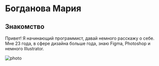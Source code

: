 # Богданова Мария

## Знакомство

Привет! Я начинающий программист, давай немного расскажу о себе.
Мне 23 года, в сфере дизайна больше года, знаю Figma, Photoshop и немного Illustrator. 

![photo](https://user-images.githubusercontent.com/117597537/204086510-e7fe2cd3-2fdd-4208-b9ff-eb4dcddf1174.jpg)
